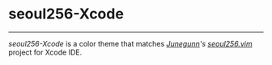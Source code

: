 # seoul256-Xcode
---
*seoul256-Xcode* is a color theme that matches *[Junegunn](https://github.com/junegunn)'s [seoul256.vim](https://github.com/junegunn/seoul256.vim)* project for Xcode IDE.

